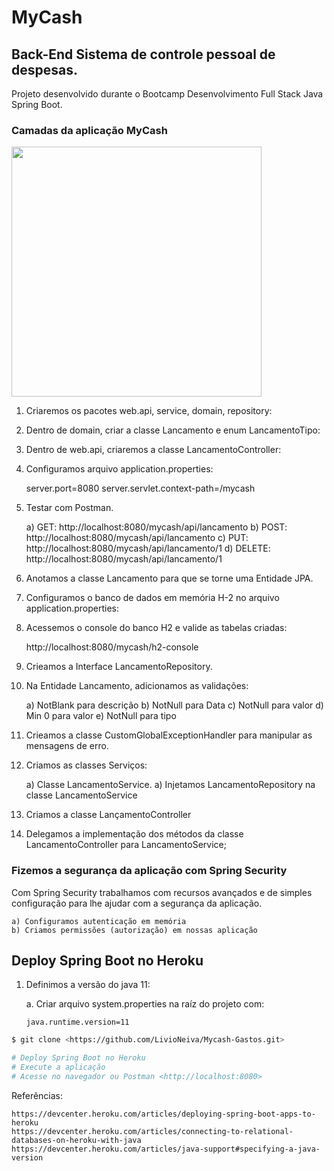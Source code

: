 # MyCash

## Back-End Sistema de controle pessoal de despesas.

Projeto desenvolvido durante o Bootcamp Desenvolvimento Full Stack Java Spring Boot.

### Camadas da aplicação MyCash

<img src="https://user-images.githubusercontent.com/35788149/121291773-39dc9c00-c8bf-11eb-8f89-49b217d9b400.jpg" width="400px" alt=""/>

1)	Criaremos os pacotes web.api, service, domain, repository:

2)	Dentro de domain, criar a classe Lancamento e enum LancamentoTipo:

3)	Dentro de web.api, criaremos a classe LancamentoController:

4)	Configuramos arquivo application.properties:
    
    server.port=8080
    server.servlet.context-path=/mycash


5)	Testar com Postman.


    a)	GET: http://localhost:8080/mycash/api/lancamento 
    b)	POST: http://localhost:8080/mycash/api/lancamento 
    c)	PUT: http://localhost:8080/mycash/api/lancamento/1 
    d)	DELETE: http://localhost:8080/mycash/api/lancamento/1


6)	Anotamos a classe Lancamento para que se torne uma Entidade JPA.

7)	Configuramos o banco de dados em memória H-2 no arquivo application.properties:

8)	Acessemos o console do banco H2 e valide as tabelas criadas:

    http://localhost:8080/mycash/h2-console 

9)	Crieamos a Interface LancamentoRepository.

10)	Na Entidade Lancamento, adicionamos as validações:

    a)	NotBlank para descrição
    b)	NotNull para Data
    c)	NotNull para valor
    d)	Min 0 para valor
    e)	NotNull para tipo
    
11)	Crieamos a classe CustomGlobalExceptionHandler para manipular as mensagens de erro.


12)	Criamos as classes Serviços:

    a)	Classe LancamentoService. 
    a)	Injetamos LancamentoRepository na classe LancamentoService
    
13)	 Criamos a classe LançamentoController

14)	Delegamos a implementação dos métodos da classe LancamentoController para LancamentoService;


### Fizemos a segurança da aplicação com Spring Security

Com Spring Security trabalhamos com recursos avançados e de simples configuração para lhe ajudar com a segurança da aplicação.

    a) Configuramos autenticação em memória
    b) Criamos permissões (autorização) em nossas aplicação

## Deploy Spring Boot no Heroku

1.	Definimos a versão do java 11:

    a.	Criar arquivo system.properties na raíz do projeto com:

        java.runtime.version=11

```bash
$ git clone <https://github.com/LivioNeiva/Mycash-Gastos.git>

# Deploy Spring Boot no Heroku
# Execute a aplicação
# Acesse no navegador ou Postman <http://localhost:8080>
```

Referências:

    https://devcenter.heroku.com/articles/deploying-spring-boot-apps-to-heroku
    https://devcenter.heroku.com/articles/connecting-to-relational-databases-on-heroku-with-java
    https://devcenter.heroku.com/articles/java-support#specifying-a-java-version 







